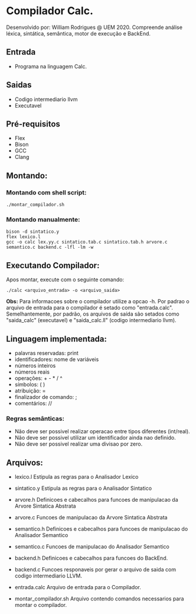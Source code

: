 # Compilador Calc.
Desenvolvido por: William Rodrigues @ UEM 2020.
Compreende análise léxica, sintática, semântica, motor de execução e BackEnd.

## Entrada
- Programa na linguagem Calc. 

## Saidas
- Codigo intermediario llvm
- Executavel

## Pré-requisitos
- Flex
- Bison
- GCC
- Clang

## Montando:

### Montando com shell script:
```
./montar_compilador.sh
```

### Montando manualmente:
```
bison -d sintatico.y
flex lexico.l
gcc -o calc lex.yy.c sintatico.tab.c sintatico.tab.h arvore.c semantico.c backend.c -lfl -lm -w
```

## Executando Compilador:
Apos montar, execute com o seguinte comando:
```
./calc <arquivo_entrada> -o <arquivo_saida>
```

**Obs:** Para informacoes sobre o compilador utilize a opcao -h.
Por padrao o arquivo de entrada para o compilador é setado como "entrada.calc".
Semelhantemente, por padrão, os arquivos de saída são setados como "saida_calc" (executavel) e "saida_calc.ll" (codigo intermediario llvm).


## Linguagem implementada:

- palavras reservadas: print
- identificadores: nome de variáveis
- números inteiros
- números reais
- operações: + - * / ^
- símbolos: ( )
- atribuição: =
- finalizador de comando: ;
- comentários: //

### Regras semânticas:

- Não deve ser possivel realizar operacao entre tipos diferentes (int/real).
- Não deve ser possivel utilizar um identificador ainda nao definido.
- Não deve ser possivel realizar uma divisao por zero.

## Arquivos:

- lexico.l
Estipula as regras para o Analisador Lexico

- sintatico.y
Estipula as regras para o Analisador Sintatico

- arvore.h
Definicoes e cabecalhos para funcoes de manipulacao da Arvore Sintatica Abstrata

- arvore.c
Funcoes de manipulacao da Arvore Sintatica Abstrata

- semantico.h
Definicoes e cabecalhos para funcoes de manipulacao do Analisador Semantico

- semantico.c
Funcoes de manipulacao do Analisador Semantico

- backend.h
Definicoes e cabecalhos para funcoes do BackEnd.

- backend.c
Funcoes responaveis por gerar o arquivo de saida com codigo intermediario LLVM.

- entrada.calc
Arquivo de entrada para o Compilador.

- montar_compilador.sh
Arquivo contendo comandos necessarios para montar o compilador.
